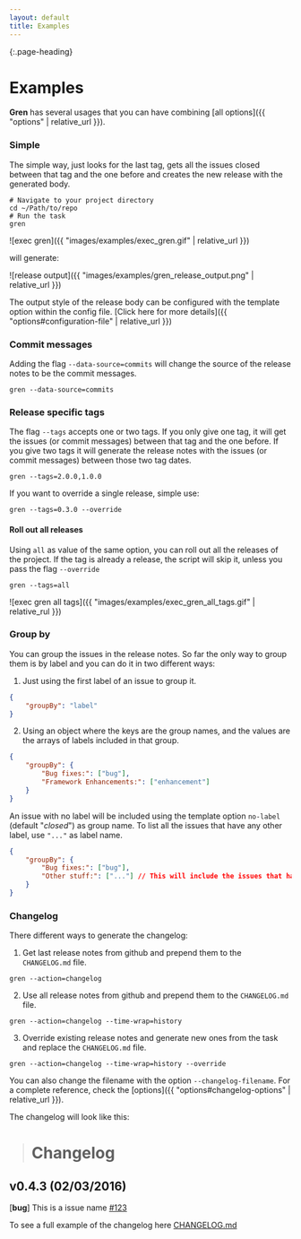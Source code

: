 ```yaml
---
layout: default
title: Examples
---
```


{:.page-heading}
# Examples

**Gren** has several usages that you can have combining [all options]({{ "options" | relative_url }}).

### Simple

The simple way, just looks for the last tag, gets all the issues closed between that tag and the one before and creates the new release with the generated body.

```shell
# Navigate to your project directory
cd ~/Path/to/repo
# Run the task
gren
```

![exec gren]({{ "images/examples/exec_gren.gif" | relative_url }})

will generate:

![release output]({{ "images/examples/gren_release_output.png" | relative_url }})

The output style of the release body can be configured with the template option within the config file. [Click here for more details]({{ "options#configuration-file" | relative_url }})

### Commit messages

Adding the flag `--data-source=commits` will change the source of the release notes to be the commit messages.

```
gren --data-source=commits
```

### Release specific tags

The flag `--tags` accepts one or two tags.
If you only give one tag, it will get the issues (or commit messages) between that tag and the one before.
If you give two tags it will generate the release notes with the issues (or commit messages) between those two tag dates.

```
gren --tags=2.0.0,1.0.0
```

If you want to override a single release, simple use:

```
gren --tags=0.3.0 --override
```

#### Roll out all releases

Using `all` as value of the same option, you can roll out all the releases of the project.
If the tag is already a release, the script will skip it, unless you pass the flag `--override`

```
gren --tags=all
```

![exec gren all tags]({{ "images/examples/exec_gren_all_tags.gif" | relative_rul }})

### Group by

You can group the issues in the release notes. So far the only way to group them is by label and you can do it in two different ways:

1. Just using the first label of an issue to group it.

```json
{
    "groupBy": "label"
}
```

2. Using an object where the keys are the group names, and the values are the arrays of labels included in that group.

```json
{
    "groupBy": {
        "Bug fixes:": ["bug"],
        "Framework Enhancements:": ["enhancement"]
    }
}
```

An issue with no label will be included using the template option `no-label` (default "_closed_") as group name.
To list all the issues that have any other label, use `"..."` as label name.

```json
{
    "groupBy": {
        "Bug fixes:": ["bug"],
        "Other stuff:": ["..."] // This will include the issues that have any label but not "bug"
    }
}
```

### Changelog

There different ways to generate the changelog:

1. Get last release notes from github and prepend them to the `CHANGELOG.md` file.
```shell
gren --action=changelog
```
2. Use all release notes from github and prepend them to the `CHANGELOG.md` file.
```shell
gren --action=changelog --time-wrap=history
```
3. Override existing release notes and generate new ones from the task and replace the `CHANGELOG.md` file.
```shell
gren --action=changelog --time-wrap=history --override
```

You can also change the filename with the option `--changelog-filename`. For a complete reference, check the [options]({{ "options#changelog-options" | relative_url }}).

The changelog will look like this:

> # Changelog
##  v0.4.3 (02/03/2016)
[**bug**] This is a issue name [#123](https://github.com/github-tools/github-tools)

To see a full example of the changelog here [CHANGELOG.md](https://github.com/github-tools/github-release-notes/blob/master/CHANGELOG.md)

